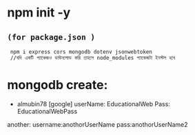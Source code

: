 # npm init -y 
## `(for package.json )`
```
 npm i express cors mongodb dotenv jsonwebtoken
 //যদি একটি প্যাকেজও ডাউনলোড করি তাহলে node_modules প্যাকেজটা ইনস্টল হবে
```

# mongodb create:
* almubin78 [google]
userName: EducationalWeb
Pass: EducationalWebPass

another:
username:anothorUserName
pass:anothorUserName2

